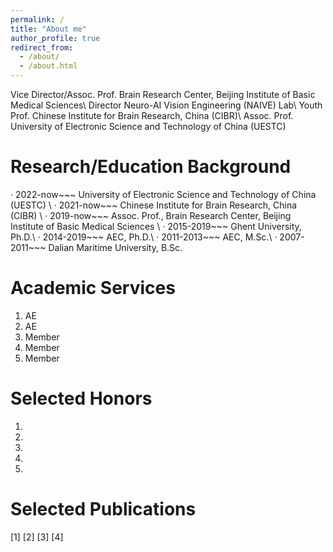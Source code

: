 ```yaml
---
permalink: /
title: "About me"
author_profile: true
redirect_from: 
  - /about/
  - /about.html
---
```


Vice Director/Assoc. Prof. Brain Research Center, Beijing Institute of Basic Medical Sciences\\
Director                   Neuro-AI Vision Engineering (NAIVE) Lab\\
Youth Prof.                Chinese Institute for Brain Research, China (CIBR)\\
Assoc. Prof.               University of Electronic Science and Technology of China (UESTC)



Research/Education Background
======
· 2022-now~~~     University of Electronic Science and Technology of China (UESTC) \\
· 2021-now~~~     Chinese Institute for Brain Research, China (CIBR) \\
· 2019-now~~~     Assoc. Prof., Brain Research Center, Beijing Institute of Basic Medical Sciences \\
· 2015-2019~~~    Ghent University, Ph.D.\\
· 2014-2019~~~   AEC, Ph.D.\\
· 2011-2013~~~    AEC, M.Sc.\\
· 2007-2011~~~    Dalian Maritime University, B.Sc.



Academic Services
====== 
1. AE
2. AE
3. Member
4. Member
5. Member


Selected Honors
====== 
1. 
2. 
3. 
4. 
5. 


Selected Publications
====== 
[1] 
[2]
[3] 
[4]
